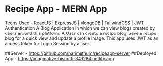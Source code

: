 # Recipe App - MERN App
Techs Used -  ReactJS | ExpressJS | MongoDB | TailwindCSS | JWT Authentication
       A Blog Application in which we can view blogs created by users around this platform. A User can create a recipe blog, save a recipe blog for a quick view and update a profile image. This app uses JWT as an access token for Login Session by a user.

##Server - https://github.com/harimuthum/recipeapp-server
##Deployed App - https://imaginative-biscotti-349284.netlify.app
